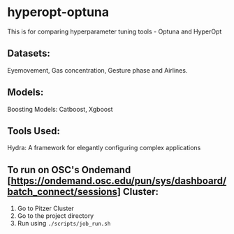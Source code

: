 # hyperopt-optuna

This is for comparing hyperparameter tuning tools - Optuna and HyperOpt 

## Datasets: 
Eyemovement, Gas concentration, Gesture phase and Airlines. 

## Models:
Boosting Models: Catboost, Xgboost 

## Tools Used:
Hydra: A framework for elegantly configuring complex applications

## To run on OSC's Ondemand [https://ondemand.osc.edu/pun/sys/dashboard/batch_connect/sessions] Cluster: 
1. Go to Pitzer Cluster
2. Go to the project directory
3. Run using `./scripts/job_run.sh`






